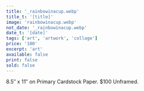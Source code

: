 ```yaml
---
title: '_rainbowinacup.webp'
title_t: '[title]'
image: 'rainbowinacup.webp'
not_date: '_rainbowinacup.webp'
date_t: '[date]'
tags: ['art', 'artwork', 'collage']
price: '100'
excerpt: 'art'
available: false
print: false
sold: false
---
```



8.5″ x 11″ on Primary Cardstock Paper.
$100 Unframed.
